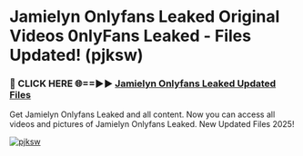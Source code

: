 # Jamielyn Onlyfans Leaked Original Videos 0nlyFans Leaked - Files Updated! (pjksw)

<h3>🔴 CLICK HERE 🌐==►► <a href="https://tinyurl.com/x26r9saj" rel="nofollow">Jamielyn Onlyfans Leaked Updated Files</a></h3>

Get Jamielyn Onlyfans Leaked and all content. Now you can access all videos and pictures of Jamielyn Onlyfans Leaked. New Updated Files 2025!

[![pjksw](https://i.imgur.com/LkgZPqh.gif)](https://tinyurl.com/x26r9saj)
